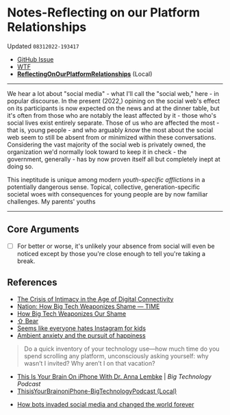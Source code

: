 # Notes-Reflecting on our Platform Relationships
Updated `08312022-193417`

- [GitHub Issue](https://github.com/extratone/bilge/issues/339) 
- [WTF](https://davidblue.wtf/drafts/4914CEE5-62B7-49D3-A781-A00572AE836B.html)
- [**ReflectingOnOurPlatformRelationships**](shareddocuments:///private/var/mobile/Library/Mobile%20Documents/com~apple~CloudDocs/Essayist/ReflectingOnOurPlatformReleationships.essay) (Local)

---

We hear a lot about "social media" - what I'll call the "social web," here - in popular discourse. In the present (2022,) opining on the social web's effect on its participants is now expected on the news and at the dinner table, but it's often from those who are notably the least affected by it - those who's social lives exist entirely separate. Those of us who are affected the most - that is, young people - and who arguably *know* the most about the social web seem to still be absent from or minimized within these conversations. Considering the vast majority of the social web is privately owned, the organization we'd normally look toward to keep it in check - the government, generally - has by now proven itself all but completely inept at doing so.

This ineptitude is unique among modern *youth-specific afflictions* in a potentially dangerous sense. Topical, collective, generation-specific societal woes with consequences for young people are by now familiar challenges. My parents' youths 

---

## Core Arguments

- [ ] For better or worse, it's unlikely your absence from social will even be noticed except by those you're close enough to tell you're taking a break.

## References

- [The Crisis of Intimacy in the Age of Digital Connectivity](bear://x-callback-url/open-note?id=C0053CFC-0CCD-418A-A147-C1128FBFF870-14829-000001BEAFC53B07)
- [Nation: How Big Tech Weaponizes Shame — TIME](https://apple.news/Ay37vwlQpTouoqNWcrI2t-w)
- [How Big Tech Weaponizes Our Shame](https://time.com/6160241/how-big-tech-weaponizes-our-shame/)
- [⇧ Bear](bear://x-callback-url/open-note?id=3A63ED01-0CE4-4366-8CA1-32C10BD7F395-8426-000000D540C3E8C6)
- [Seems like everyone hates Instagram for kids](https://www.vox.com/recode/22385570/instagram-for-kids-youtube-facebook-messenger)
- [Ambient anxiety and the pursuit of happiness](https://jessiwrites.substack.com/p/ambient-anxiety-and-the-pursuit-of)

> Do a quick inventory of your technology use—how much time do you spend scrolling any platform, unconsciously asking yourself: why wasn’t I invited? Why aren’t I on that vacation?

- [This Is Your Brain On iPhone With Dr. Anna Lembke](https://pca.st/episode/70f57d1d-631e-47a8-bb7d-909eda33fe81) | *Big Technology Podcast*
- [ThisisYourBrainoniPhone-BigTechnologyPodcast (Local)](shareddocuments:///private/var/mobile/Library/Mobile%20Documents/com~apple~CloudDocs/Citation/Audio/ThisisYourBrainoniPhone-BigTechnologyPodcast.mp3)
<script async="" src="https://telegram.org/js/telegram-widget.js?1" data-telegram-post="extratone/12572" data-width="100%"></script>
- [How bots invaded social media and changed the world forever ](https://www.news-future.com/p/how-bots-invaded-social-media-and)